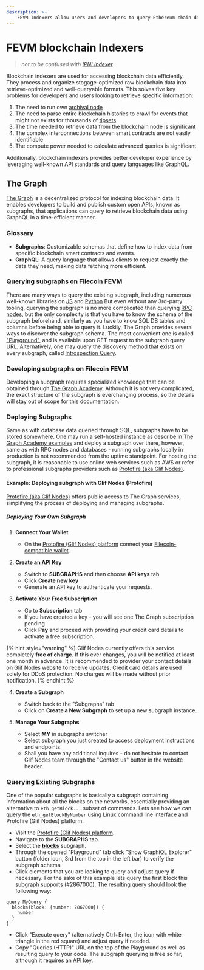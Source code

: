 ```yaml
---
description: >-
    FEVM Indexers allow users and developers to query Ethereum chain data in an extremely quick manner. Learn what EVM indexers are available on Filecoin and how to use them through existing data providers.
---
```


# FEVM blockchain Indexers
> *not to be confused with [IPNI Indexer](https://docs.filecoin.io/storage-providers/architecture/network-indexer)*

Blockchain indexers are used for accessing blockchain data efficiently. They process and organize stogage-optimized raw blockchain data into retrieve-optimized and well-queryable formats.
This solves five key problems for developers and users looking to retrieve specific information:
1) The need to run own [archival node](https://docs.filecoin.io/networks/mainnet/rpcs)
2) The need to parse entire blockchain histories to crawl for events that might not exists for thousands of [tipsets](https://docs.filecoin.io/basics/the-blockchain/blocks-and-tipsets#tipsets)
3) The time needed to retrieve data from the blockchain node is significant
4) The complex interconnections between smart contracts are not easily identifiable
5) The compute power needed to calculate advanced queries is significant

Additionally, blockchain indexers provides better developer experience by leveraging well-known API standards and query languages like GraphQL.

## The Graph

[The Graph](https://thegraph.com) is a decentralized protocol for indexing blockchain data. It enables developers to build and publish custom open APIs, known as subgraphs, that applications can query to retrieve blockchain data using GraphQL in a time-efficient manner.

### Glossary

- **Subgraphs**: Customizable schemas that define how to index data from specific blockchain smart contracts and events.
- **GraphQL**: A query language that allows clients to request exactly the data they need, making data fetching more efficient.

### Querying subgraphs on Filecoin FEVM
There are many ways to query the existing subgraph, including numerous well-known libraries on [JS](https://thegraph.com/docs/en/querying/querying-from-an-application/) and [Python](https://thegraph.com/docs/en/querying/querying-with-python/)
But even without any 3rd-party tooling, querying the subgraph is no more complicated than querying [RPC nodes](https://docs.filecoin.io/reference/json-rpc), but the only complexity is that you have to know the schema of the subgraph beforehand, similarly as you have to know SQL DB tables and columns before being able to query it. Luckily, The Graph provides several ways to discover the subgraph schema. The most convenient one is called ["Playground"](https://graphql.org/blog/2020-04-03-graphiql-graphql-playground/), and is available upon GET request to the subgraph query URL. Alternatively, one may query the discovery method that exists on every subgraph, called [Introspection Query](https://graphql.org/learn/introspection/).

### Developing subgraphs on Filecoin FEVM
Developing a subgraph requires specialized knowledge that can be obtained through [The Graph Academy](https://thegraph.academy). Although it is not very complicated, the exact structure of the subgraph is everchanging process, so the details will stay out of scope for this documentation. 

### Deploying Subgraphs

Same as with database data queried through SQL, subgraphs have to be stored somewhere. One may run a self-hosted instance as describe in [The Graph Academy examples](https://thegraph.academy/developers/local-development/) and deploy a subgraph over there, however, same as with RPC nodes and databases - running subgraphs locally in production is not recommended from the uptime standpoint. For hosting the subgraph, it is reasonable to use online web services such as AWS or refer to professional subgraphs providers such as [Protofire (aka Glif Nodes)](https://api.node.glif.io).

#### Example: Deploying subgraph with Glif Nodes (Protofire)
[Protofire (aka Glif Nodes)](https://api.node.glif.io) offers public access to The Graph services, simplifying the process of deploying and managing subgraphs.

##### Deploying Your Own Subgraph

1. **Connect Your Wallet**
   - On the [Protofire (Glif Nodes) platform](https://api.node.glif.io) connect your [Filecoin-compatible wallet](https://docs.filecoin.io/basics/assets/wallets).

2. **Create an API Key**
   - Switch to **SUBGRAPHS** and then choose **API keys** tab
   - Click **Create new key**
   - Generate an API key to authenticate your requests.

3. **Activate Your Free Subscription**
   - Go to **Subscription** tab
   - If you have created a key - you will see one The Graph subscription pending
   - Click **Pay** and proceed with providing your credit card details to activate a free subscription.

{% hint style="warning" %}
Glif Nodes currently offers this service completely **free of charge**. If this ever changes, you will be notified at least one month in advance. It is recommended to provider your contact details on Glif Nodes website to receive updates. Credit card details are used solely for DDoS protection. No charges will be made without prior notification.
{% endhint %}

4. **Create a Subgraph**
   - Switch back to the "Subgraphs" tab
   - Click on **Create a New Subgraph** to set up a new subgraph instance.

5. **Manage Your Subgraphs**
   - Select **MY** in subgraphs switcher
   - Select subgraph you just created to access deployment instructions and endpoints.
   - Shall you have any additional inquires - do not hesitate to contact Glif Nodes team through the "Contact us" button in the website header.

### Querying Existing Subgraphs

One of the popular subgraphs is basically a subgraph containing information about all the blocks on the networks, essentially providing an alternative to `eth_getBlock...` subset of commands. Lets see how we can query the `eth_getBlockByNumber` using Linux command line interface and Protofire (Glif Nodes) platform.
- Visit the [Protofire (Glif Nodes) platform](https://api.node.glif.io).
- Navigate to the **SUBGRAPHS** tab.
- Select the **[blocks](https://api.node.glif.io/graph/21/mainnet%2Fblocks)** subgraph.
- Through the opened "Playground" tab click "Show GraphiQL Explorer" button (folder icon, 3rd from the top in the left bar) to verify the subgraph schema
- Click elements that you are looking to query and adjust query if necessary. For the sake of this example lets query the first block this subgraph supports (#2867000). The resulting query should look the following way:
```
query MyQuery {
  blocks(block: {number: 2867000}) {
    number
  }
}
```
- Click "Execute query" (alternatively Ctrl+Enter, the icon with white triangle in the red square) and adjust query if needed. 
- Copy "Queries (HTTP)" URL on the top of the Playground as well as resulting query to your code. The subgraph querying is free so far, although it requires an [API key](#deploying-your-own-subgraph).
